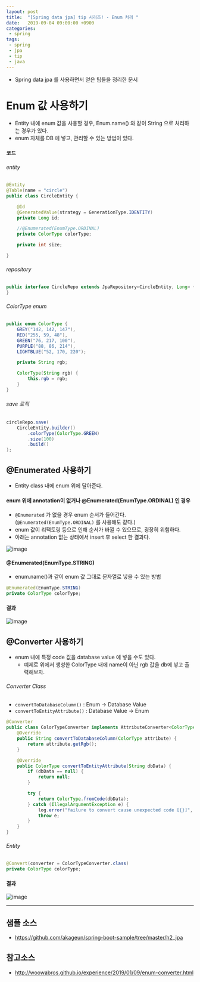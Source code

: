 ```yaml
---
layout: post
title:  "[Spring data jpa] tip 시리즈! - Enum 처리 "
date:   2019-09-04 09:00:00 +0900
categories:
 - spring
tags: 
 - spring
 - jpa
 - tip
 - java
---
```


- Spring data jpa 를 사용하면서 얻은 팁들을 정리한 문서

# Enum 값 사용하기
- Entity 내에 enum 값을 사용할 경우, Enum.name() 와 같이 String 으로 처리하는 경우가 있다.
- enum 자체를 DB 에 넣고, 관리할 수 있는 방법이 있다.

#### 코드

###### entity    
```java
@Entity
@Table(name = "circle")
public class CircleEntity {

    @Id
    @GeneratedValue(strategy = GenerationType.IDENTITY)
    private Long id;

    //@Enumerated(EnumType.ORDINAL)
    private ColorType colorType;

    private int size;

}
```

###### repository
```java
public interface CircleRepo extends JpaRepository<CircleEntity, Long> {
}
```

###### ColorType enum
```java
public enum ColorType {
    GREY("142, 142, 147"),
    RED("255, 59, 48"),
    GREEN("76, 217, 100"),
    PURPLE("88, 86, 214"),
    LIGHTBLUE("52, 170, 220");

    private String rgb;

    ColorType(String rgb) {
        this.rgb = rgb;
    }
}
```

###### save 로직
```java
circleRepo.save(
    CircleEntity.builder()
        .colorType(ColorType.GREEN)
        .size(100)
        .build()
);
```

## @Enumerated 사용하기
- Entity class 내에 enum 위에 달아준다.

#### enum 위에 annotation이 없거나 @Enumerated(EnumType.ORDINAL) 인 경우
- `@Enumerated` 가 없을 경우 enum 순서가 들어간다. (`@Enumerated(EnumType.ORDINAL)` 를 사용해도 같다.)
- enum 값이 리팩토링 등으로 인해 순서가 바뀔 수 있으므로, 굉장히 위험하다.
- 아래는 annotation 없는 상태에서 insert 후 select 한 결과다.
       
![image](https://user-images.githubusercontent.com/13219787/64184437-696aa300-cea6-11e9-931c-82081178beec.png)

#### @Enumerated(EnumType.STRING) 
- enum.name()과 같이 enum 값 그대로 문자열로 넣을 수 있는 방법

```java
@Enumerated(EnumType.STRING)
private ColorType colorType;
```

#### 결과

![image](https://user-images.githubusercontent.com/13219787/64184251-28728e80-cea6-11e9-9dd1-eac25297e6b6.png)

## @Converter 사용하기
- enum 내에 특정 code 값을 database value 에 넣을 수도 있다.
    - 예제로 위에서 생성한 ColorType 내에 name이 아닌 rgb 값을 db에 넣고 출력해보자.

###### Converter Class
- `convertToDatabaseColumn()` : Enum -> Database Value
- `convertToEntityAttribute()` : Database Value -> Enum

```java
@Converter
public class ColorTypeConverter implements AttributeConverter<ColorType, String> {
    @Override
    public String convertToDatabaseColumn(ColorType attribute) {
        return attribute.getRgb();
    }

    @Override
    public ColorType convertToEntityAttribute(String dbData) {
        if (dbData == null) {
            return null;
        }

        try {
            return ColorType.fromCode(dbData);
        } catch (IllegalArgumentException e) {
            log.error("failure to convert cause unexpected code [{}]", dbData, e);
            throw e;
        }
    }
}
```

###### Entity

```java
@Convert(converter = ColorTypeConverter.class)
private ColorType colorType;
```

#### 결과

![image](https://user-images.githubusercontent.com/13219787/64187873-51961d80-ceac-11e9-9966-54dfb45ccd07.png)


---
## 샘플 소스
- https://github.com/akageun/spring-boot-sample/tree/master/h2_jpa

## 참고소스
- http://woowabros.github.io/experience/2019/01/09/enum-converter.html
